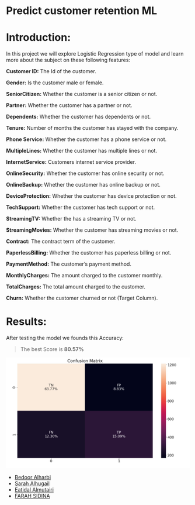 # Predict customer retention ML

<a id='Introduction'></a>
# Introduction:
In this project we will explore Logistic Regression type of model and learn more about the subject on these following features:

**Customer ID:** The Id of the customer.

**Gender:** Is the customer male or female.

**SeniorCitizen:** Whether the customer is a senior citizen or not.

**Partner:** Whether the customer has a partner or not.

**Dependents:** Whether the customer has dependents or not.

**Tenure:** Number of months the customer has stayed with the company.

**Phone Service:** Whether the customer has a phone service or not.

**MultipleLines:** Whether the customer has multiple lines or not.

**InternetService:** Customers internet service provider.

**OnlineSecurity:** Whether the customer has online security or not.

**OnlineBackup:** Whether the customer has online backup or not.

**DeviceProtection:** Whether the customer has device protection or not.

**TechSupport:** Whether the customer has tech support or not.

**StreamingTV:** Whether the has a streaming TV or not.

**StreamingMovies:** Whether the customer has streaming movies or not.

**Contract:** The contract term of the customer.

**PaperlessBilling:** Whether the customer has paperless billing or not.

**PaymentMethod:** The customer’s payment method.

**MonthlyCharges:** The amount charged to the customer monthly.

**TotalCharges:** The total amount charged to the customer.

**Churn:** Whether the customer churned or not (Target Column).


<a id='Results'></a>
# Results:
After testing the model we founds this Accuracy:

> The best Score is **80.57%**

![Confugion Matrix](CM.jpg)

<a id='Group Members'></a>
- [Bedoor Alharbi](https://github.com/ibedoor)
- [Sarah Alhugail](https://github.com/SarahAlhugail)
- [Eatidal Almutairi](https://github.com/eatidal)
- [FARAH SIDINA](https://github.com/faro7ah)



